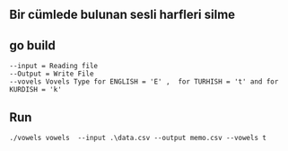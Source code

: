 ## Bir cümlede bulunan sesli harfleri silme 

## go build
    --input = Reading file 
    --Output = Write File
    --vovels Vovels Type for ENGLISH = 'E' ,  for TURHISH = 't' and for KURDISH = 'k' 

## Run 
`` ./vowels vowels  --input .\data.csv --output memo.csv --vowels t
``
